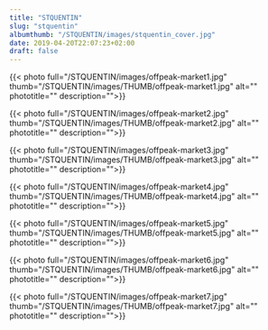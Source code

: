 ```yaml
---
title: "STQUENTIN"
slug: "stquentin"
albumthumb: "/STQUENTIN/images/stquentin_cover.jpg"
date: 2019-04-20T22:07:23+02:00
draft: false
---
```


{{< photo full="/STQUENTIN/images/offpeak-market1.jpg" thumb="/STQUENTIN/images/THUMB/offpeak-market1.jpg" alt="" phototitle="" description="">}}

{{< photo full="/STQUENTIN/images/offpeak-market2.jpg" thumb="/STQUENTIN/images/THUMB/offpeak-market2.jpg" alt="" phototitle="" description="">}}

{{< photo full="/STQUENTIN/images/offpeak-market3.jpg" thumb="/STQUENTIN/images/THUMB/offpeak-market3.jpg" alt="" phototitle="" description="">}}

{{< photo full="/STQUENTIN/images/offpeak-market4.jpg" thumb="/STQUENTIN/images/THUMB/offpeak-market4.jpg" alt="" phototitle="" description="">}}

{{< photo full="/STQUENTIN/images/offpeak-market5.jpg" thumb="/STQUENTIN/images/THUMB/offpeak-market5.jpg" alt="" phototitle="" description="">}}

{{< photo full="/STQUENTIN/images/offpeak-market6.jpg" thumb="/STQUENTIN/images/THUMB/offpeak-market6.jpg" alt="" phototitle="" description="">}}

{{< photo full="/STQUENTIN/images/offpeak-market7.jpg" thumb="/STQUENTIN/images/THUMB/offpeak-market7.jpg" alt="" phototitle="" description="">}}
